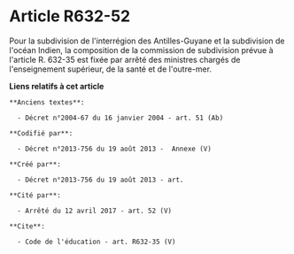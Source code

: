 # Article R632-52

Pour la subdivision de l'interrégion des Antilles-Guyane et la subdivision de l'océan Indien, la composition de la commission
de subdivision prévue à l'article R. 632-35 est fixée par arrêté des ministres chargés de l'enseignement supérieur, de la
santé et de l'outre-mer.

**Liens relatifs à cet article**

	**Anciens textes**:

	  - Décret n°2004-67 du 16 janvier 2004 - art. 51 (Ab)

	**Codifié par**:

	  - Décret n°2013-756 du 19 août 2013 -  Annexe (V)

	**Créé par**:

	  - Décret n°2013-756 du 19 août 2013 - art.

	**Cité par**:

	  - Arrêté du 12 avril 2017 - art. 52 (V)

	**Cite**:

	  - Code de l'éducation - art. R632-35 (V)
